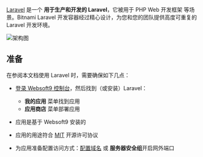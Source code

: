 [Laravel](https://laravel.com/) 是一个 **用于生产和开发的 Laravel**，它被用于 PHP Web 开发框架  等场景。Bitnami Laravel 开发容器经过精心设计，为您和您的团队提供高度可重复的 Laravel 开发环境。


![架构图](https://libs.websoft9.com/Websoft9/DocsPicture/zh/laravel/laravel-gui-websoft9.png)


## 准备

在参阅本文档使用 Laravel 时，需要确保如下几点：

- [登录 Websoft9 控制台](./login-console)，然后找到（或安装）Laravel：
  - **我的应用** 菜单找到应用 
  - **应用商店** 菜单部署应用

- 应用是基于 Websoft9 安装的


- 应用的用途符合 [MIT](https://opensource.org/licenses/MIT) 开源许可协议


- 为应用准备配置访问方式：[配置域名](./domain-set) 或 **服务器安全组**开启网外端口